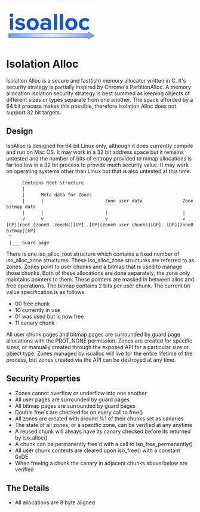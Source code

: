 ![](/misc/iso_alloc_logo.png?raw=true)

# Isolation Alloc

Isolation Alloc is a secure and fast(ish) memory allocator written in C. It's security strategy is partially inspired by Chrome's PartitionAlloc. A memory allocation isolation security strategy is best summed as keeping objects of different sizes or types separate from one another. The space afforded by a 64 bit process makes this possible, therefore Isolation Alloc does not support 32 bit targets.

## Design

IsoAlloc is designed for 64 bit Linux only, although it does currently compile and run on Mac OS. It may work in a 32 bit address space but it remains untested and the number of bits of entropy provided to mmap allocations is far too low in a 32 bit process to provide much security value. It may work on operating systems other than Linux but that is also untested at this time.

```
      Contains Root structure
      |
      |      Meta data for Zones
      |      |                       Zone user data               Zone bitmap data
      |      |                       |                            |
      v      v                       v                            v
[GP][root [zone0..zoneN]][GP]..[GP][zone0 user chunks][GP]..[GP][zone0 bitmap][GP]
 ^
 |___ Guard page
```

There is one iso_alloc_root structure which contains a fixed number of iso_alloc_zone structures. These iso_alloc_zone structures are referred to as zones. Zones point to user chunks and a bitmap that is used to manage those chunks. Both of these allocations are done separately, the zone only maintains pointers to them. These pointers are masked in between alloc and free operations. The bitmap contains 2 bits per user chunk. The current bit value specification is as follows:

* 00 free chunk
* 10 currently in use
* 01 was used but is now free
* 11 canary chunk

 All user chunk pages and bitmap pages are surrounded by guard page allocations with the PROT_NONE permission. Zones are created for specific sizes, or manually created through the exposed API for a particular size or object type. Zones managed by isoalloc will live for the entire lifetime of the process, but zones created via the API can be destroyed at any time.

## Security Properties

* Zones cannot overflow or underflow into one another
* All user pages are surrounded by guard pages
* All bitmap pages are surrounded by guard pages
* Double free's are checked for on every call to free()
* All zones are created with around %1 of their chunks set as canaries
* The state of all zones, or a specific zone, can be verified at any anytime
* A reused chunk will always have its canary checked before its returned by iso_alloc()
* A chunk can be permanently free'd with a call to iso_free_permanently()
* All user chunk contents are cleared upon iso_free() with a constant 0xDE
* When freeing a chunk the canary in adjacent chunks above/below are verified

## The Details

 * All allocations are 8 byte aligned

